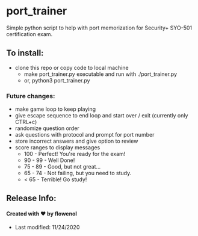 # port_trainer
Simple python script to help with port memorization for Security+ SYO-501 certification exam.

## To install:
- clone this repo or copy code to local machine
	- make port_trainer.py executable and run with ./port_trainer.py
	- or, python3 port_trainer.py

### Future changes:
- make game loop to keep playing
- give escape sequence to end loop and start over / exit (currently only CTRL+c)
- randomize question order
- ask questions with protocol and prompt for port number
- store incorrect answers and give option to review
- score ranges to display messages
	- 100 - Perfect! You're ready for the exam!
	- 90 - 99 - Well Done!
	- 75 - 89 - Good, but not great...
	- 65 - 74 - Not failing, but you need to study.
	- < 65 - Terrible! Go study!

## Release Info:
#### Created with :heart: by flowenol
- Last modified: 11/24/2020
